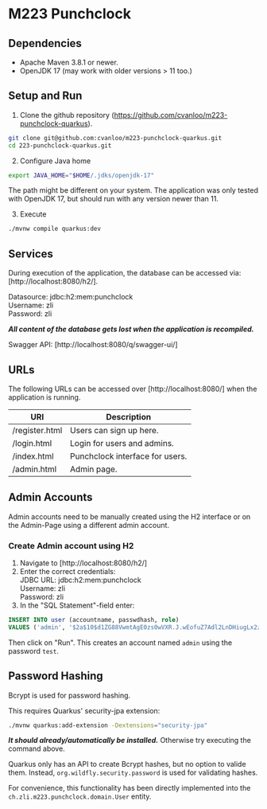# M223 Punchclock

## Dependencies

* Apache Maven 3.8.1 or newer.
* OpenJDK 17 (may work with older versions > 11 too.)

## Setup and Run

1. Clone the github repository (https://github.com/cvanloo/m223-punchclock-quarkus).
```sh
git clone git@github.com:cvanloo/m223-punchclock-quarkus.git
cd 223-punchclock-quarkus.git
```

2. Configure Java home
```sh
export JAVA_HOME="$HOME/.jdks/openjdk-17"
```
The path might be different on your system. The application was only tested with OpenJDK 17, but should
run with any version newer than 11.

3. Execute
```sh
./mvnw compile quarkus:dev
```

## Services

During execution of the application, the database can be accessed via: [http://localhost:8080/h2/].

Datasource: jdbc:h2:mem:punchclock\
Username: zli\
Password: zli

___All content of the database gets lost when the application is recompiled.___

Swagger API: [http://localhost:8080/q/swagger-ui/]

## URLs

The following URLs can be accessed over [http://localhost:8080/] when the application is running.

URI            | Description
-------------- | -----------
/register.html | Users can sign up here.
/login.html    | Login for users and admins.
/index.html    | Punchclock interface for users.
/admin.html    | Admin page.

## Admin Accounts

Admin accounts need to be manually created using the H2 interface or on the Admin-Page using a different
admin account.

### Create Admin account using H2

1. Navigate to [http://localhost:8080/h2/]
2. Enter the correct credentials:\
JDBC URL: jdbc:h2:mem:punchclock\
Username: zli\
Password: zli
3. In the "SQL Statement"-field enter:
```SQL
INSERT INTO user (accountname, passwdhash, role)
VALUES ('admin', '$2a$10$d1ZG88VwmtAgE0zs0wVXR.J.wEofuZ7Adl2LnDHiugLx2z4iLhZLG', 'Admin');
```
Then click on "Run".
This creates an account named `admin` using the password `test`.

## Password Hashing

Bcrypt is used for password hashing.

This requires Quarkus' security-jpa extension:
```sh
./mvnw quarkus:add-extension -Dextensions="security-jpa"
```

___It should already/automatically be installed.___ Otherwise try executing the command above.

Quarkus only has an API to create Bcrypt hashes, but no option to valide them. Instead,
`org.wildfly.security.password` is used for validating hashes.

For convenience, this functionality has been directly implemented into the
`ch.zli.m223.punchclock.domain.User` entity.